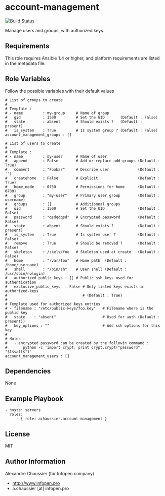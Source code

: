 account-management
==================

[![Build Status](https://travis-ci.org/infOpen/ansible-role-account-management.svg?branch=master)](https://travis-ci.org/infOpen/ansible-role-account-management)

Manage users and groups, with authorized keys.

Requirements
------------

This role requires Ansible 1.4 or higher, and platform requirements are listed
in the metadata file.

Role Variables
--------------

Follow the possible variables with their default values

    # List of groups to create
    #
    # Template :
    # - name         : my-group     # Name of group
    #   gid          : 1500         # Set the GID       (Default : False)
    #   state        : absent       # Should exists ?   (Default : present)
    #   is_system    : True         # Is system group ? (Default : False)
    account_management_groups : []

    # List of users to create
    #
    # Template :
    # - name         : my-user      # Name of user
    #   append       : False        # Add or replace add groups (Default : True)
    #   comment      : "Foobar"     # Describe user             (Default : '')
    #   createhome   : False        # Explicit                  (Default : True)
    #   home_mode    : 0750         # Permissions for home      (Default : 0700)
    #   group        : "my-user"    # Primary user group        (Default : username)
    #   groups       : []           # Additionnal groups
    #   uid          : 1500         # Set the UID               (Default : False)
    #   password     : "qsdqdqsd"   # Encrypted password        (Default : False)
    #   state        : absent       # Should exists ?           (Default : present)
    #   is_system    : True         # Is system user ?          (Default : False)
    #   remove       : True         # Should be removed ?       (Default : False)
    #   skeleton     : /skels/foo   # Skeleton used at create   (Default : False)
    #   home         : "/var/foo"   # Home path  (Default : /home/username)
    #   shell        : "/bin/sh"    # User shell (Default : /usr/sbin/nologin)
    #   authorized_public_keys : [] # Public ssh keys used for authentication
    #   exclusive_public_keys  : False # Only listed keys exists in authorized-keys
    #                                  # (Default : True)
    #
    # Template used for authorized keys entries
    # - filename : "/etc/public-keys/foo.key"   # Filename where is the public key
    #   state    : "absent"                     # Used for auth (Default : present))
    #   key_options : ""                        # Add ssh options for this key
    #
    # Notes :
    #   - encrypted password can be created by the followin command :
    #       python -c 'import crypt; print crypt.crypt("password", "$1$salt$")'
    account_management_users : []


Dependencies
------------

None

Example Playbook
----------------

    - hosts: servers
      roles:
         - { role: achaussier.account-management }

License
-------

MIT

Author Information
------------------

Alexandre Chaussier (for Infopen company)
- http://www.infopen.pro
- a.chaussier [at] infopen.pro
